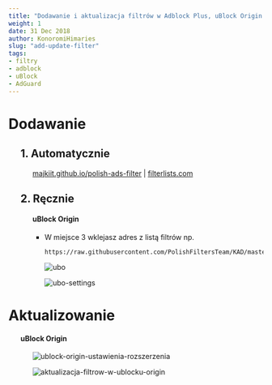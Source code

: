 ```yaml
---
title: "Dodawanie i aktualizacja filtrów w Adblock Plus, uBlock Origin lub AdGuard"
weight: 1
date: 31 Dec 2018
author: KonoromiHimaries
slug: "add-update-filter"
tags:
- filtry
- adblock
- uBlock
- AdGuard
---
```


# **Dodawanie**
<ul>

## 1. Automatycznie
<ul>

[majkiit.github.io/polish-ads-filter](https://majkiit.github.io/polish-ads-filter "https://majkiit.github.io/polish-ads-filter")
 | [filterlists.com](https://filterlists.com/ "https://filterlists.com/")

</ul>

## 2. Ręcznie
<ul>

<!-- #### Adblock Plus

* W miejsce 3 wklejasz adres z listą filtrów np.
   ```
   https://raw.githubusercontent.com/MajkiIT/polish-ads-filter/master/polish-adblock-filters/adblock.txt
   ```

   [![Adblock Plus](https://user-images.githubusercontent.com/5884000/38175733-6515e8dc-35e1-11e8-9945-06413f716eb7.jpg "Dodawanie filtrów na przykładzie przeglądarki Maxthon w dodatku Adblock Plus")](https://user-images.githubusercontent.com/5884000/38175733-6515e8dc-35e1-11e8-9945-06413f716eb7.jpg) -->


#### uBlock Origin

* W miejsce 3 wklejasz adres z listą filtrów np.
   ```
   https://raw.githubusercontent.com/PolishFiltersTeam/KAD/master/KAD.txt
   ```


   ![ubo](/images/wiki/uBO_add1.png "klikamy w przycisk ustawień")

   ![ubo-settings](/images/wiki/uBO_add2.png "aktywujemy zakładkę zewnętrzne filtry, przewijamy stronę do końca i wklejamy link z filtrami do pola na dole, potem klikamy zastosuj")
</ul>
</ul>

# **Aktualizowanie**
<ul>

#### uBlock Origin
<ul>

![ublock-origin-ustawienia-rozszerzenia](/images/wiki/uBO_update.png)

![aktualizacja-filtrow-w-ublocku-origin](/images/wiki/uBO_update2.gif)

</ul>
</ul>
